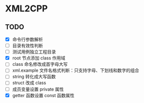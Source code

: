 # XML2CPP

## TODO

* [x] 命令行参数解析
* [ ] 目录有效性判断
* [ ] 测试用例独立工程目录
* [x] root 节点添加 class 作用域
* [ ] class 命名修改成首字母大写
* [ ] xml.example 文件名格式判断：只支持字母、下划线和数字的组合
* [ ] string 转化成大写函数
* [ ] struct 改成 class
* [ ] 成员变量设置 private 属性
* [x] getter 函数设置 const 函数属性
